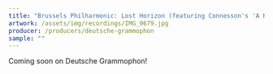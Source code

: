 ```yaml
---
title: "Brussels Philharmonic: Lost Horizon (featuring Connesson's 'A Kind of Trane')"
artwork: /assets/img/recordings/IMG_9679.jpg
producer: /producers/deutsche-grammophon
sample: ""
---
```

Coming soon on Deutsche Grammophon!